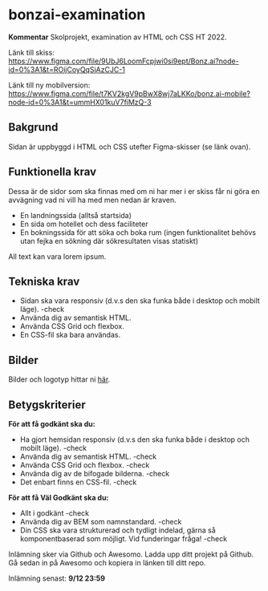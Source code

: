 # bonzai-examination

**Kommentar**
Skolprojekt, examination av HTML och CSS HT 2022. 

Länk till skiss: https://www.figma.com/file/9UbJ6LoomFcpjwi0si9ept/Bonz.ai?node-id=0%3A1&t=ROijCoyQqSjAzCJC-1

Länk till ny mobilversion: https://www.figma.com/file/t7KV2kgV9pBwX8wj7aLKKo/bonz.ai-mobile?node-id=0%3A1&t=ummHX01kuV7fiMzQ-3

## Bakgrund

Sidan är uppbyggd i HTML och CSS utefter Figma-skisser (se länk ovan).

## Funktionella krav

Dessa är de sidor som ska finnas med om ni har mer i er skiss får ni göra en avvägning vad ni vill ha med men nedan är kraven.

* En landningssida (alltså startsida) 
* En sida om hotellet och dess faciliteter 
* En bokningssida för att söka och boka rum (ingen funktionalitet behövs utan fejka en sökning där sökresultaten visas statiskt)

All text kan vara lorem ipsum.

## Tekniska krav

* Sidan ska vara responsiv (d.v.s den ska funka både i desktop och mobilt läge). -check
* Använda dig av semantisk HTML. 
* Använda CSS Grid och flexbox. 
* En CSS-fil ska bara användas. 

## Bilder

Bilder och logotyp hittar ni [här](https://drive.google.com/file/d/1B-ZIP8FXb536bRG5hhKgP43dYVdvxBO_/view?usp=sharing).

## Betygskriterier

**För att få godkänt ska du:**
* Ha gjort hemsidan responsiv (d.v.s den ska funka både i desktop och mobilt läge). -check
* Använda dig av semantisk HTML. -check
* Använda CSS Grid och flexbox. -check
* Använda dig av de bifogade bilderna. -check
* Det enbart finns en CSS-fil. -check

**För att få Väl Godkänt ska du:**
* Allt i godkänt -check
* Använda dig av BEM som namnstandard. -check
* Din CSS ska vara strukturerad och tydligt indelad, gärna så komponentbaserad som möjligt. Vid funderingar fråga! -check

Inlämning sker via Github och Awesomo. Ladda upp ditt projekt på Github. Gå sedan in på Awesomo och kopiera in länken till ditt repo.

Inlämning senast: **9/12 23:59**
